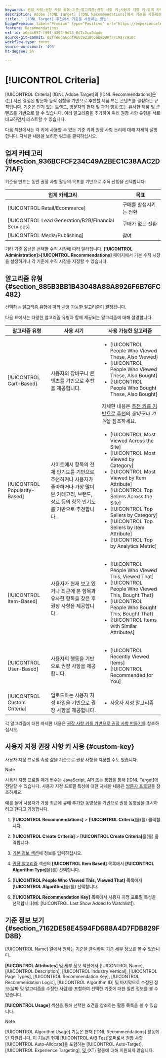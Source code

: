 ```yaml
---
keywords: 권장 사항;권장 사항 활동;기준;알고리즘;권장 사항 키;사용자 지정 키;업계 카테고리;소매;전자 상거래;리드 생성;b2b;금융 서비스;미디어;게시
description: Adobe [!DNL Target] [!DNL Recommendations]에서 기준을 사용하는 방법을 알아봅니다.
title: ' [!DNL Target] 추천에서 기준을 사용하는 방법'
badgePremium: label="Premium" type="Positive" url="https://experienceleague.adobe.com/docs/target/using/introduction/intro.html?lang=ko#premium newtab=true" tooltip="Target Premium에 포함된 내용을 확인합니다."
feature: Recommendations
exl-id: a6e4c857-f991-4293-9d33-8d7c2ca5dade
source-git-commit: 02ffe8da6cdf96039218656b9690fa719a77910c
workflow-type: tm+mt
source-wordcount: '496'
ht-degree: 5%

---
```


# [!UICONTROL Criteria]

[!UICONTROL Criteria] [!DNL Adobe Target]의 [!DNL Recommendations]은(는) 사전 결정된 방문자 동작 집합을 기반으로 추천할 제품 또는 콘텐츠를 결정하는 규칙입니다. 기준은 인기 있는 트렌드, 방문자의 현재 및 과거 행동 또는 유사한 제품 및 콘텐츠를 기반으로 할 수 있습니다. 여러 알고리즘을 추가하여 여러 권장 사항 유형을 서로 비교하면서 테스트할 수 있습니다.

다음 섹션에서는 각 키에 사용할 수 있는 기준 키와 권장 사항 논리에 대해 자세히 설명합니다. 자세한 내용을 보려면 링크를 클릭하십시오.

## 업계 카테고리 {#section_936BCFCF234C49A2BEC1C38AAC2D71AF}

기준을 만드는 동안 권장 사항 활동의 목표를 기반으로 수직 산업을 선택합니다.

| 업계 카테고리 | 목표 |
|--- |--- |
| [!UICONTROL Retail/Ecommerce] | 구매를 발생시키는 전환 |
| [!UICONTROL Lead Generation/B2B/Financial Services] | 구매가 없는 전환 |
| [!UICONTROL Media/Publishing] | 참여 |

기타 기준 옵션은 선택한 수직 시장에 따라 달라집니다. **[!UICONTROL Administration]>[!UICONTROL Recommendations]** 페이지에서 기본 수직 시장을 설정하거나 각 기준에 수직 시장을 지정할 수 있습니다.

## 알고리즘 유형 {#section_885B3BB1B43048A88A8926F6B76FC482}

선택하는 알고리즘 유형에 따라 사용 가능한 알고리즘이 결정됩니다.

다음 표에서는 다양한 알고리즘 유형과 함께 제공되는 알고리즘에 대해 설명합니다.

| 알고리즘 유형 | 사용 시기 | 사용 가능한 알고리즘 |
| --- | --- | --- |
| [!UICONTROL Cart-Based] | 사용자의 장바구니 콘텐츠를 기반으로 추천을 제공합니다. | <ul><li>[!UICONTROL People Who Viewed These, Also Viewed]</li><li>[!UICONTROL People Who Viewed These, Also Bought]</li><li>[!UICONTROL People Who Bought These, Also Bought]</li></ul>자세한 내용은 [추천 키를 기반으로 추천](/help/main/c-recommendations/c-algorithms/base-the-recommendation-on-a-recommendation-key.md#cart-based)의 *장바구니 기반*&#x200B;을 참조하세요. |
| [!UICONTROL Popularity-Based] | 사이트에서 항목의 전체 인기도를 기반으로 추천하거나 사용자가 좋아하거나 가장 많이 본 카테고리, 브랜드, 장르 등의 항목 인기도를 기반으로 추천합니다. | <ul><li>[!UICONTROL Most Viewed Across the Site]</li><li>[!UICONTROL Most Viewed by Category]</li><li>[!UICONTROL Most Viewed by Item Attribute]</li><li>[!UICONTROL Top Sellers Across the Site]</li><li>[!UICONTROL Top Sellers by Category]</li><li>[!UICONTROL Top Sellers by Item Attribute]</li><li>[!UICONTROL Top by Analytics Metric]</li></ul> |
| [!UICONTROL Item-Based] | 사용자가 현재 보고 있거나 최근에 본 항목과 유사한 항목을 찾은 후 권장 사항을 제공합니다. | <ul><li>[!UICONTROL People Who Viewed This, Viewed That]</li><li>[!UICONTROL People Who Viewed This, Bought That]</li><li>[!UICONTROL People Who Bought This, Bought That]</li><li>[!UICONTROL Items with Similar Attributes]</li></ul> |
| [!UICONTROL User-Based] | 사용자의 행동을 기반으로 권장 사항을 제공합니다. | <ul><li>[!UICONTROL Recently Viewed Items]</li><li>[!UICONTROL Recommended for You]</li></ul> |
| [!UICONTROL Custom Criteria] | 업로드하는 사용자 지정 파일을 기반으로 권장 사항을 제공합니다. | <ul><li>사용자 지정 알고리즘</li></ul> |

각 알고리즘에 대한 자세한 내용은 [권장 사항 키를 기반으로 권장 사항 만들기](/help/main/c-recommendations/c-algorithms/base-the-recommendation-on-a-recommendation-key.md)를 참조하십시오.

## 사용자 지정 권장 사항 키 사용 {#custom-key}

사용자 지정 프로필 속성 값을 기준으로 권장 사항을 지정할 수도 있습니다.

>[!NOTE]
>
>사용자 지정 프로필 매개 변수는 JavaScript, API 또는 통합을 통해 [!DNL Target]에 전달할 수 있습니다. 사용자 지정 프로필 특성에 대한 자세한 내용은 [방문자 프로필](/help/main/c-target/c-visitor-profile/visitor-profile.md)을 참조하세요.

예를 들어 사용자가 가장 최근에 큐에 추가한 동영상을 기반으로 권장 동영상을 표시하려고 한다고 가정합니다.

1. **[!UICONTROL Recommendations]** > **[!UICONTROL Criteria]**&#x200B;을(를) 클릭합니다.

1. **[!UICONTROL Create Criteria]** > **[!UICONTROL Create Criteria]**&#x200B;을(를) 클릭합니다.

1. [기본 정보 섹션](/help/main/c-recommendations/c-algorithms/create-new-algorithm.md#info)에 정보를 입력하십시오.

1. [권장 알고리즘](/help/main/c-recommendations/c-algorithms/create-new-algorithm.md#rec-algo) 섹션의 **[!UICONTROL Item Based]** 목록에서 **[!UICONTROL Algorithm Type]**&#x200B;을(를) 선택합니다.

1. **[!UICONTROL People Who Viewed This, Viewed That]** 목록에서 **[!UICONTROL Algorithm]**&#x200B;을(를) 선택합니다.

1. **[!UICONTROL Recommendation Key]** 목록에서 사용자 지정 프로필 특성을 선택합니다(예: [!UICONTROL Last Show Added to Watchlist]).

## 기준 정보 보기 {#section_7162DE58E4594FD688A4D7FDB829FD8B}

[!UICONTROL Name] 열에서 원하는 기준을 클릭하여 기준 세부 정보를 볼 수 있습니다.

**[!UICONTROL Attributes]** 및 세부 정보 섹션에서 [!UICONTROL Name], [!UICONTROL Description], [!UICONTROL Industry Vertical], [!UICONTROL Page Types], [!UICONTROL Recommendation Key], [!UICONTROL Recommendation Logic], [!UICONTROL Algorithm ID] 및 마지막으로 수정된 정보(날짜 및 알고리즘을 수정한 사람)를 포함하여 선택한 기준에 대한 일반 정보를 볼 수 있습니다.

**[!UICONTROL Usage]** 섹션을 통해 선택한 조건을 참조하는 활동 목록을 볼 수 있습니다.

>[!NOTE]
>
>[!UICONTROL Algorithm Usage] 기능은 현재 [!DNL Recommendations] 활동에만 지원됩니다. 이 기능은 현재 [!UICONTROL A/B Test]오퍼로서 권장 사항[!UICONTROL Auto-Allocate]을 포함하는 [!UICONTROL Auto-Target], [!UICONTROL Experience Targeting], [ 및 ](/help/main/c-recommendations/recommendations-as-an-offer.md)(XT) 활동에 대해 지원되지 않습니다.
